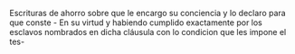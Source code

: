 Escrituras de ahorro sobre que le encargo su conciencia y lo declaro para que conste - En su virtud y habiendo cumplido exactamente por los esclavos nombrados en dicha cláusula con lo condicion que les impone el tes-